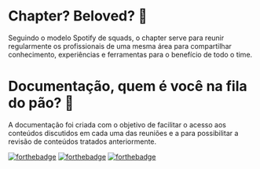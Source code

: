 # Chapter? Beloved? :information_desk_person:

Seguindo o modelo Spotify de squads, o chapter serve para reunir regularmente os profissionais de uma mesma área para compartilhar conhecimento, experiências e ferramentas para o benefício de todo o time.


# Documentação, quem é você na fila do pão? :notebook:

A documentação foi criada com o objetivo de facilitar o acesso aos conteúdos discutidos em cada uma das reuniões e a para possibilitar a revisão de conteúdos tratados anteriormente.



[![forthebadge](https://forthebadge.com/images/badges/built-by-developers.svg)](https://forthebadge.com) [![forthebadge](https://forthebadge.com/images/badges/powered-by-water.svg)](https://forthebadge.com) [![forthebadge](https://forthebadge.com/images/badges/for-you.svg)](https://forthebadge.com)
